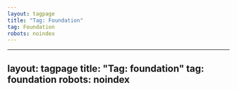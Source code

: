 ```yaml
---
layout: tagpage
title: "Tag: Foundation"
tag: Foundation
robots: noindex
---
```

---
layout: tagpage
title: "Tag: foundation"
tag: foundation
robots: noindex
---
